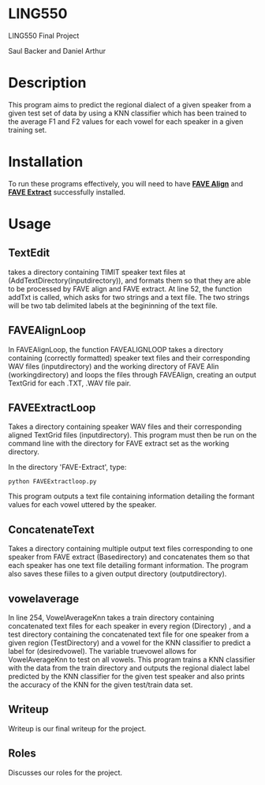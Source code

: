 # LING550
LING550 Final Project

Saul Backer and Daniel Arthur

# Description
This program aims to predict the regional dialect of a given speaker from a given test set of data by using a KNN classifier which has been trained to the average F1 and F2 values for each vowel for each speaker in a given training set.  

# Installation
To run these programs effectively, you will need to have **[FAVE Align](https://github.com/JoFrhwld/FAVE/tree/master/FAVE-align)** and **[FAVE Extract](https://github.com/JoFrhwld/FAVE/tree/master/FAVE-extract)** successfully installed. 

# Usage
## TextEdit

takes a directory containing TIMIT speaker text files at (AddTextDirectory(inputdirectory)), and formats them so that they are able to be processed by FAVE align and FAVE extract.  At line 52, the function addTxt is called, which asks for two strings and a text file.  The two strings will be two tab delimited labels at the begininning of the text file.   

## FAVEAlignLoop

In FAVEAlignLoop, the function FAVEALIGNLOOP takes a directory containing (correctly formatted) speaker text files and their corresponding WAV files (inputdirectory) and the working directory of FAVE Alin (workingdirectory) and loops the files through FAVEAlign, creating an output TextGrid for each .TXT, .WAV file pair. 


## FAVEExtractLoop 
Takes a directory containing speaker WAV files and their corresponding aligned TextGrid files (inputdirectory).  This program must then be run on the command line with the directory for FAVE extract set as the working directory.

In the directory 'FAVE-Extract', type:

    python FAVEExtractloop.py

This program outputs a text file containing information detailing the formant values for each vowel uttered by the speaker. 

## ConcatenateText
Takes a directory containing multiple output text files corresponding to one speaker from FAVE extract (Basedirectory) and concatenates them so that each speaker has one text file detailing formant information.  The program also saves these fiiles to a given output directory (outputdirectory).

## vowelaverage

In line 254, VowelAverageKnn takes a train directory containing concatenated text files for each speaker in every region (Directory)  , and a test directory containing the concatenated text file for one speaker from a given region (TestDirectory) and a vowel for the KNN classifier to predict a label for (desiredvowel).  The variable truevowel allows for VowelAverageKnn to test on all vowels.  This program trains a KNN classifier with the data from the train directory and outputs the regional dialect label predicted by the KNN classifier for the given test speaker and also prints the accuracy of the KNN for the given test/train data set.  

## Writeup
Writeup is our final writeup for the project.

## Roles
Discusses our roles for the project.
